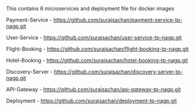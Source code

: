 This contains 6 microservices and deployment file for docker images

Payment-Service - https://github.com/surajsachan/payment-service-tp-nagp.git

User-Service - https://github.com/surajsachan/user-service-tp-nagp.git

Flight-Booking - https://github.com/surajsachan/flight-booking-tp-nagp.git

Hotel-Booking - https://github.com/surajsachan/hotel-booking-tp-nagp.git

Discovery-Server - https://github.com/surajsachan/discovery-server-tp-nagp.git

API-Gateway - https://github.com/surajsachan/api-gateway-tp-nagp.git

Deployment - https://github.com/surajsachan/deployment-tp-nagp.git
